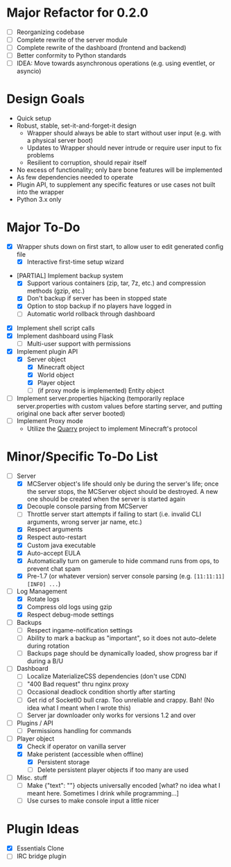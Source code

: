 # Major Refactor for 0.2.0
- [ ] Reorganizing codebase
- [ ] Complete rewrite of the server module
- [ ] Complete rewrite of the dashboard (frontend and backend)
- [ ] Better conformity to Python standards
- [ ] IDEA: Move towards asynchronous operations (e.g. using eventlet, or asyncio)

# Design Goals #
- Quick setup
- Robust, stable, set-it-and-forget-it design
    - Wrapper should always be able to start without user input (e.g. with a physical server boot)
    - Updates to Wrapper should never intrude or require user input to fix problems
    - Resilient to corruption, should repair itself
- No excess of functionality; only bare bone features will be implemented
- As few dependencies needed to operate
- Plugin API, to supplement any specific features or use cases not built into the wrapper
- Python 3.x only

# Major To-Do #

- [x] Wrapper shuts down on first start, to allow user to edit generated config file
    - [x] Interactive first-time setup wizard

- [PARTIAL] Implement backup system
    - [x] Support various containers (zip, tar, 7z, etc.) and compression methods (gzip, etc.)
    - [x] Don't backup if server has been in stopped state
    - [x] Option to stop backup if no players have logged in
    - [ ] Automatic world rollback through dashboard
- [x] Implement shell script calls
- [x] Implement dashboard using Flask
    - [ ] Multi-user support with permissions
- [x] Implement plugin API
    - [x] Server object
        - [x] Minecraft object
        - [x] World object
        - [x] Player object
        - [ ] (if proxy mode is implemented) Entity object
- [ ] Implement server.properties hijacking (temporarily replace server.properties with custom values before starting server, and putting original one back after server booted)
- [ ] Implement Proxy mode
    - Utilize the [Quarry](https://github.com/barneygale/quarry) project to implement Minecraft's protocol

# Minor/Specific To-Do List #
- [ ] Server
    - [x] MCServer object's life should only be during the server's life; once the server stops, the MCServer object should be destroyed. A new one should be created when the server is started again
    - [x] Decouple console parsing from MCServer
    - [ ] Throttle server start attempts if failing to start (i.e. invalid CLI arguments, wrong server jar name, etc.)
    - [x] Respect arguments
    - [x] Respect auto-restart
    - [x] Custom java executable
    - [x] Auto-accept EULA
    - [x] Automatically turn on gamerule to hide command runs from ops, to prevent chat spam
    - [x] Pre-1.7 (or whatever version) server console parsing (e.g. `[11:11:11] [INFO] ...`)
- [ ] Log Management
    - [x] Rotate logs
    - [x] Compress old logs using gzip
    - [x] Respect debug-mode settings
- [ ] Backups
    - [ ] Respect ingame-notification settings
    - [ ] Ability to mark a backup as "important", so it does not auto-delete during rotation
    - [ ] Backups page should be dynamically loaded, show progress bar if during a B/U
- [ ] Dashboard
    - [ ] Localize MaterializeCSS dependencies (don't use CDN)
    - [ ] "400 Bad request" thru nginx proxy
    - [ ] Occasional deadlock condition shortly after starting
    - [ ] Get rid of SocketIO bull crap. Too unreliable and crappy. Bah! (No idea what I meant when I wrote this)
    - [ ] Server jar downloader only works for versions 1.2 and over
- [ ] Plugins / API
    - [ ] Permissions handling for commands
- [ ] Player object
    - [x] Check if operator on vanilla server
    - [x] Make peristent (accessible when offline)
        - [x] Persistent storage
        - [ ] Delete persistent player objects if too many are used
- [ ] Misc. stuff
    - [ ] Make {"text": ""} objects universally encoded [what? no idea what I meant here. Sometimes I drink while programming...]
    - [ ] Use curses to make console input a little nicer

# Plugin Ideas #
- [x] Essentials Clone
- [ ] IRC bridge plugin
